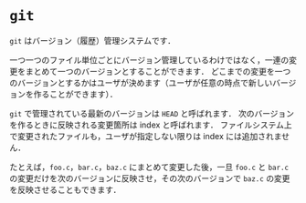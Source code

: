 # `git`

`git` はバージョン（履歴）管理システムです．

一つ一つのファイル単位ごとにバージョン管理しているわけではなく，一連の変更をまとめて一つのバージョンとすることができます．
どこまでの変更を一つのバージョンとするかはユーザが決めます（ユーザが任意の時点で新しいバージョンを作ることができます）．

`git` で管理されている最新のバージョンは `HEAD` と呼ばれます．
次のバージョンを作るときに反映される変更箇所は index と呼ばれます．
ファイルシステム上で変更されたファイルも，ユーザが指定しない限りは index には追加されません．

たとえば，`foo.c`，`bar.c`，`baz.c` にまとめて変更した後，一旦 `foo.c` と `bar.c` の変更だけを次のバージョンに反映させ，その次のバージョンで `baz.c` の変更を反映させることもできます．


